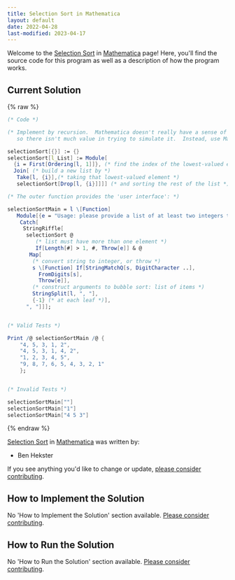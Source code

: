```yaml
---
title: Selection Sort in Mathematica
layout: default
date: 2022-04-28
last-modified: 2023-04-17
---
```


Welcome to the [Selection Sort](https://sampleprograms.io/projects/selection-sort) in [Mathematica](https://sampleprograms.io/languages/mathematica) page! Here, you'll find the source code for this program as well as a description of how the program works.

## Current Solution

{% raw %}

```mathematica
(* Code *)

(* Implement by recursion.  Mathematica doesn't really have a sense of modifying things 'in place',
   so there isn't much value in trying to simulate it.  Instead, use Mathematica to focus on the algorithm itself: *)

selectionSort[{}] := {}
selectionSort[l_List] := Module[
  {i = First[Ordering[l, 1]]}, (* find the index of the lowest-valued element *)
  Join[ (* build a new list by *)
   Take[l, {i}],(* taking that lowest-valued element *)
   selectionSort[Drop[l, {i}]]]] (* and sorting the rest of the list *)

(* The outer function provides the 'user interface': *)

selectionSortMain = l \[Function]
   Module[{e = "Usage: please provide a list of at least two integers to sort in the format \"1, 2, 3, 4, 5\""},
    Catch[
     StringRiffle[
      selectionSort @
         (* list must have more than one element *)
         If[Length[#] > 1, #, Throw[e]] & @
       Map[
        (* convert string to integer, or throw *)
        s \[Function] If[StringMatchQ[s, DigitCharacter ..],
          FromDigits[s],
          Throw[e]],
        (* construct arguments to bubble sort: list of items *)
        StringSplit[l, ", "],
        {-1} (* at each leaf *)],
      ", "]]];


(* Valid Tests *)

Print /@ selectionSortMain /@ {
    "4, 5, 3, 1, 2",
    "4, 5, 3, 1, 4, 2",
    "1, 2, 3, 4, 5",
    "9, 8, 7, 6, 5, 4, 3, 2, 1"
    };


(* Invalid Tests *)

selectionSortMain[""]
selectionSortMain["1"]
selectionSortMain["4 5 3"]
```

{% endraw %}

[Selection Sort](https://sampleprograms.io/projects/selection-sort) in [Mathematica](https://sampleprograms.io/languages/mathematica) was written by:

- Ben Hekster

If you see anything you'd like to change or update, [please consider contributing](https://github.com/TheRenegadeCoder/sample-programs).

## How to Implement the Solution

No 'How to Implement the Solution' section available. [Please consider contributing](https://github.com/TheRenegadeCoder/sample-programs-website).

## How to Run the Solution

No 'How to Run the Solution' section available. [Please consider contributing](https://github.com/TheRenegadeCoder/sample-programs-website).